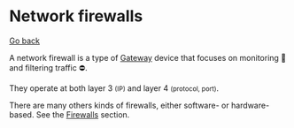 # Network firewalls

[Go back](../index.md#networking-devices)

<div class="row row-cols-lg-2"><div>

A network firewall is a type of [Gateway](gateway.md) device that focuses on monitoring 🔎 and filtering traffic ⛔.

They operate at both layer 3 <small>(IP)</small> and layer 4 <small>(protocol, port)</small>.

There are many others kinds of firewalls, either software- or hardware-based. See the [Firewalls](/operating-systems/networking/security/_knowledge/index.md#firewalls) section.
</div><div>
</div></div>